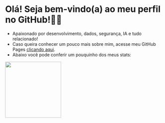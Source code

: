 # Olá! Seja bem-vindo(a) ao meu perfil no GitHub!👋🙂

- Apaixonado por desenvolvimento, dados, segurança, IA e tudo relacionado!
- Caso queira conhecer um pouco mais sobre mim, acesse meu GitHub Pages [clicando aqui](https://github.com/leoaugustosv).
- Abaixo você pode conferir um pouquinho dos meus stats:

<div>
  <img height="180em" src="https://github-readme-stats.vercel.app/api?username=leoaugustosv&show_icons=true&theme=merko&include_all_commits=true&count_private=true"/>
</div>

